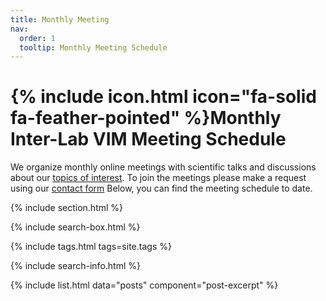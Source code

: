 ```yaml
---
title: Monthly Meeting
nav:
  order: 1
  tooltip: Monthly Meeting Schedule
---
```


# {% include icon.html icon="fa-solid fa-feather-pointed" %}Monthly Inter-Lab VIM Meeting Schedule

We organize monthly online meetings with scientific talks and discussions about our [topics of interest](https://vis-image-management.github.io/vim-web/topics/). To join the meetings please make a request using our [contact form](https://vis-image-management.github.io/vim-web/contact/) Below, you can find the meeting schedule to date.

{% include section.html %}

{% include search-box.html %}

{% include tags.html tags=site.tags %}

{% include search-info.html %}

{% include list.html data="posts" component="post-excerpt" %}

